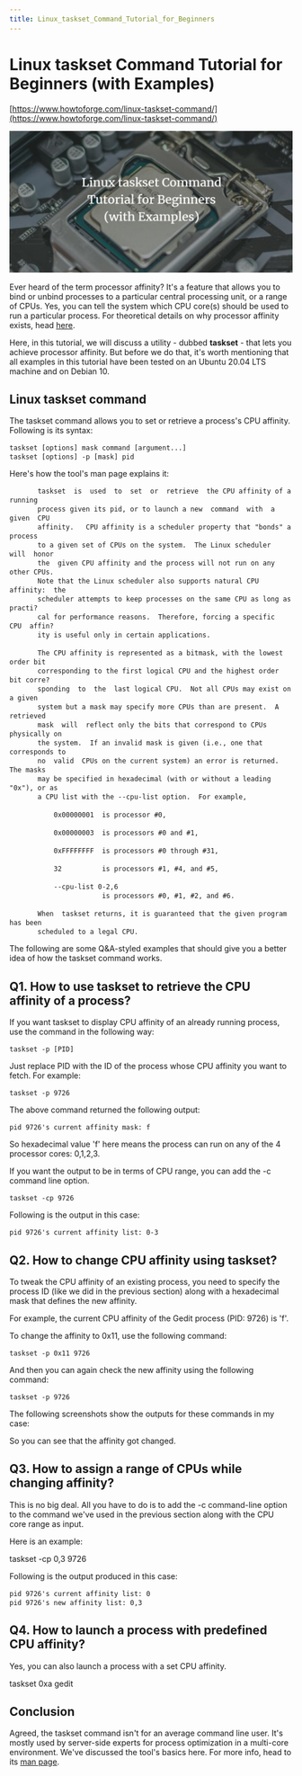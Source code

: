 ```yaml
---
title: Linux_taskset_Command_Tutorial_for_Beginners
---
```


# Linux taskset Command Tutorial for Beginners (with Examples)

[https://www.howtoforge.com/linux-taskset-command/](https://www.howtoforge.com/linux-taskset-command/)

![linux-taskset-command.jpg](assets/linux-taskset-command.jpg)

Ever heard of the term processor affinity? It's a feature that allows you to bind or unbind processes to a particular central processing unit, or a range of CPUs. Yes, you can tell the system which CPU core(s) should be used to run a particular process. For theoretical details on why processor affinity exists, head [here](https://en.wikipedia.org/wiki/Processor_affinity).

Here, in this tutorial, we will discuss a utility - dubbed **taskset** - that lets you achieve processor affinity. But before we do that, it's worth mentioning that all examples in this tutorial have been tested on an Ubuntu 20.04 LTS machine and on Debian 10.

## Linux taskset command

The taskset command allows you to set or retrieve a process's CPU affinity. Following is its syntax:

```
taskset [options] mask command [argument...]
taskset [options] -p [mask] pid
```

Here's how the tool's man page explains it:

```
       taskset  is  used  to  set  or  retrieve  the CPU affinity of a running
       process given its pid, or to launch a new  command  with  a  given  CPU
       affinity.   CPU affinity is a scheduler property that "bonds" a process
       to a given set of CPUs on the system.  The Linux scheduler  will  honor
       the  given CPU affinity and the process will not run on any other CPUs.
       Note that the Linux scheduler also supports natural CPU  affinity:  the
       scheduler attempts to keep processes on the same CPU as long as practi?
       cal for performance reasons.  Therefore, forcing a specific CPU  affin?
       ity is useful only in certain applications.

       The CPU affinity is represented as a bitmask, with the lowest order bit
       corresponding to the first logical CPU and the highest order bit corre?
       sponding  to  the  last logical CPU.  Not all CPUs may exist on a given
       system but a mask may specify more CPUs than are present.  A  retrieved
       mask  will  reflect only the bits that correspond to CPUs physically on
       the system.  If an invalid mask is given (i.e., one that corresponds to
       no  valid  CPUs on the current system) an error is returned.  The masks
       may be specified in hexadecimal (with or without a leading "0x"), or as
       a CPU list with the --cpu-list option.  For example,

           0x00000001  is processor #0,

           0x00000003  is processors #0 and #1,

           0xFFFFFFFF  is processors #0 through #31,

           32          is processors #1, #4, and #5,

           --cpu-list 0-2,6
                       is processors #0, #1, #2, and #6.

       When  taskset returns, it is guaranteed that the given program has been
       scheduled to a legal CPU.
```

The following are some Q&A-styled examples that should give you a better idea of how the taskset command works.

## Q1. How to use taskset to retrieve the CPU affinity of a process?

If you want taskset to display CPU affinity of an already running process, use the command in the following way:

```
taskset -p [PID]
```

Just replace PID with the ID of the process whose CPU affinity you want to fetch. For example:

```
taskset -p 9726
```

The above command returned the following output:

```
pid 9726's current affinity mask: f
```

So hexadecimal value 'f' here means the process can run on any of the 4 processor cores: 0,1,2,3.

If you want the output to be in terms of CPU range, you can add the -c command line option.

```
taskset -cp 9726
```

Following is the output in this case:

```
pid 9726's current affinity list: 0-3
```

## Q2. How to change CPU affinity using taskset?

To tweak the CPU affinity of an existing process, you need to specify the process ID (like we did in the previous section) along with a hexadecimal mask that defines the new affinity.

For example, the current CPU affinity of the Gedit process (PID: 9726) is 'f'.

To change the affinity to 0x11, use the following command:

```
taskset -p 0x11 9726
```

And then you can again check the new affinity using the following command:

```
taskset -p 9726
```

The following screenshots show the outputs for these commands in my case:

So you can see that the affinity got changed.

## Q3. How to assign a range of CPUs while changing affinity?

This is no big deal. All you have to do is to add the -c command-line option to the command we've used in the previous section along with the CPU core range as input.

Here is an example:

taskset -cp 0,3 9726

Following is the output produced in this case:

```
pid 9726's current affinity list: 0
pid 9726's new affinity list: 0,3
```

## Q4. How to launch a process with predefined CPU affinity?

Yes, you can also launch a process with a set CPU affinity.

taskset 0xa gedit

## Conclusion

Agreed, the taskset command isn't for an average command line user. It's mostly used by server-side experts for process optimization in a multi-core environment. We've discussed the tool's basics here. For more info, head to its [man page](https://linux.die.net/man/1/taskset).